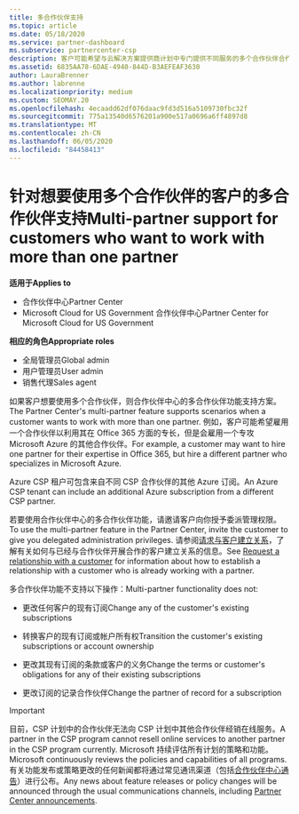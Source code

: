 ```yaml
---
title: 多合作伙伴支持
ms.topic: article
ms.date: 05/18/2020
ms.service: partner-dashboard
ms.subservice: partnercenter-csp
description: 客户可能希望与云解决方案提供商计划中专门提供不同服务的多个合作伙伴合作。
ms.assetid: 6835AA78-6DAE-4940-844D-B3AEFEAF3630
author: LauraBrenner
ms.author: labrenne
ms.localizationpriority: medium
ms.custom: SEOMAY.20
ms.openlocfilehash: 4ecaadd62df076daac9fd3d516a5109730fbc32f
ms.sourcegitcommit: 775a13540d6576201a900e517a0696a6ff4897d8
ms.translationtype: MT
ms.contentlocale: zh-CN
ms.lasthandoff: 06/05/2020
ms.locfileid: "84458413"
---
```

# <a name="multi-partner-support-for-customers-who-want-to-work-with-more-than-one-partner"></a><span data-ttu-id="47a57-103">针对想要使用多个合作伙伴的客户的多合作伙伴支持</span><span class="sxs-lookup"><span data-stu-id="47a57-103">Multi-partner support for customers who want to work with more than one partner</span></span>

<span data-ttu-id="47a57-104">**适用于**</span><span class="sxs-lookup"><span data-stu-id="47a57-104">**Applies to**</span></span>

-  <span data-ttu-id="47a57-105">合作伙伴中心</span><span class="sxs-lookup"><span data-stu-id="47a57-105">Partner Center</span></span>
-  <span data-ttu-id="47a57-106">Microsoft Cloud for US Government 合作伙伴中心</span><span class="sxs-lookup"><span data-stu-id="47a57-106">Partner Center for Microsoft Cloud for US Government</span></span>

<span data-ttu-id="47a57-107">**相应的角色**</span><span class="sxs-lookup"><span data-stu-id="47a57-107">**Appropriate roles**</span></span>
-   <span data-ttu-id="47a57-108">全局管理员</span><span class="sxs-lookup"><span data-stu-id="47a57-108">Global admin</span></span>
-   <span data-ttu-id="47a57-109">用户管理员</span><span class="sxs-lookup"><span data-stu-id="47a57-109">User admin</span></span>
-   <span data-ttu-id="47a57-110">销售代理</span><span class="sxs-lookup"><span data-stu-id="47a57-110">Sales agent</span></span>

<span data-ttu-id="47a57-111">如果客户想要使用多个合作伙伴，则合作伙伴中心的多合作伙伴功能支持方案。</span><span class="sxs-lookup"><span data-stu-id="47a57-111">The Partner Center's multi-partner feature supports scenarios when a customer wants to work with more than one partner.</span></span> <span data-ttu-id="47a57-112">例如，客户可能希望雇用一个合作伙伴以利用其在 Office 365 方面的专长，但是会雇用一个专攻 Microsoft Azure 的其他合作伙伴。</span><span class="sxs-lookup"><span data-stu-id="47a57-112">For example, a customer may want to hire one partner for their expertise in Office 365, but hire a different partner who specializes in Microsoft Azure.</span></span> 

<span data-ttu-id="47a57-113">Azure CSP 租户可包含来自不同 CSP 合作伙伴的其他 Azure 订阅。</span><span class="sxs-lookup"><span data-stu-id="47a57-113">An Azure CSP tenant can include an additional Azure subscription from a different CSP partner.</span></span>

<span data-ttu-id="47a57-114">若要使用合作伙伴中心的多合作伙伴功能，请邀请客户向你授予委派管理权限。</span><span class="sxs-lookup"><span data-stu-id="47a57-114">To use the multi-partner feature in the Partner Center, invite the customer to give you delegated administration privileges.</span></span> <span data-ttu-id="47a57-115">请参阅[请求与客户建立关系](request-a-relationship-with-a-customer.md)，了解有关如何与已经与合作伙伴开展合作的客户建立关系的信息。</span><span class="sxs-lookup"><span data-stu-id="47a57-115">See [Request a relationship with a customer](request-a-relationship-with-a-customer.md) for information about how to establish a relationship with a customer who is already working with a partner.</span></span>

<span data-ttu-id="47a57-116">多合作伙伴功能不支持以下操作：</span><span class="sxs-lookup"><span data-stu-id="47a57-116">Multi-partner functionality does not:</span></span>

- <span data-ttu-id="47a57-117">更改任何客户的现有订阅</span><span class="sxs-lookup"><span data-stu-id="47a57-117">Change any of the customer's existing subscriptions</span></span>

- <span data-ttu-id="47a57-118">转换客户的现有订阅或帐户所有权</span><span class="sxs-lookup"><span data-stu-id="47a57-118">Transition the customer's existing subscriptions or account ownership</span></span>

- <span data-ttu-id="47a57-119">更改其现有订阅的条款或客户的义务</span><span class="sxs-lookup"><span data-stu-id="47a57-119">Change the terms or customer's obligations for any of their existing subscriptions</span></span>

- <span data-ttu-id="47a57-120">更改订阅的记录合作伙伴</span><span class="sxs-lookup"><span data-stu-id="47a57-120">Change the partner of record for a subscription</span></span>

> [!IMPORTANT]  
> <span data-ttu-id="47a57-121">目前，CSP 计划中的合作伙伴无法向 CSP 计划中其他合作伙伴经销在线服务。</span><span class="sxs-lookup"><span data-stu-id="47a57-121">A partner in the CSP program cannot resell online services to another partner in the CSP program currently.</span></span> <span data-ttu-id="47a57-122">Microsoft 持续评估所有计划的策略和功能。</span><span class="sxs-lookup"><span data-stu-id="47a57-122">Microsoft continuously reviews the policies and capabilities of all programs.</span></span> <span data-ttu-id="47a57-123">有关功能发布或策略更改的任何新闻都将通过常见通讯渠道（包括[合作伙伴中心通告](announcements/index.md)）进行公布。</span><span class="sxs-lookup"><span data-stu-id="47a57-123">Any news about feature releases or policy changes will be announced through the usual communications channels, including [Partner Center announcements](announcements/index.md).</span></span>






